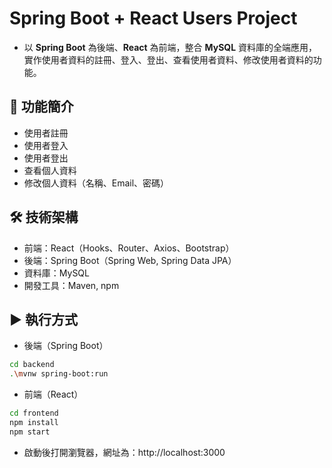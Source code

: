 # Spring Boot + React Users Project
- 以 **Spring Boot** 為後端、**React** 為前端，整合 **MySQL** 資料庫的全端應用，實作使用者資料的註冊、登入、登出、查看使用者資料、修改使用者資料的功能。

## 🔧 功能簡介
- 使用者註冊
- 使用者登入
- 使用者登出
- 查看個人資料
- 修改個人資料（名稱、Email、密碼）

## 🛠 技術架構
- 前端：React（Hooks、Router、Axios、Bootstrap）
- 後端：Spring Boot（Spring Web, Spring Data JPA）
- 資料庫：MySQL
- 開發工具：Maven, npm

## ▶️ 執行方式
- 後端（Spring Boot）
```bash
cd backend
.\mvnw spring-boot:run
```

- 前端（React）
```bash
cd frontend
npm install
npm start
```
- 啟動後打開瀏覽器，網址為：http://localhost:3000